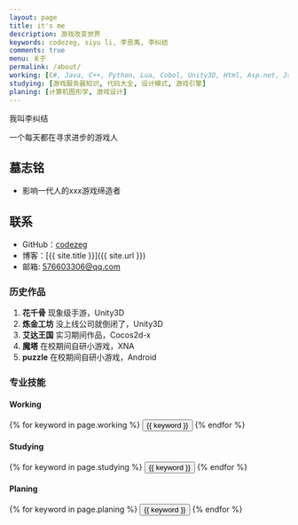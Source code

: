 ```yaml
---
layout: page
title: it's me
description: 游戏改变世界
keywords: codezeg, siyu li, 李思禹, 李纠结
comments: true
menu: 关于
permalink: /about/
working: [C#, Java, C++, Python, Lua, Cobol, Unity3D, Html, Asp.net, Jsp, Bat, Bash, Shell, Android]
studying: [游戏服务器知识, 代码大全, 设计模式, 游戏引擎]
planing: [计算机图形学, 游戏设计]
---
```


我叫李纠结

一个每天都在寻求进步的游戏人

## 墓志铭

* 影响一代人的xxx游戏缔造者

## 联系

* GitHub：[codezeg](https://github.com/codezeg)
* 博客：[{{ site.title }}]({{ site.url }})
* 邮箱: 576603306@qq.com

### 历史作品

1. **花千骨**
    现象级手游，Unity3D
2. **炼金工坊** 
    没上线公司就倒闭了，Unity3D
3. **艾达王国**
    实习期间作品，Cocos2d-x
4. **魔塔** 
    在校期间自研小游戏，XNA
5. **puzzle**
    在校期间自研小游戏，Android


### 专业技能

#### Working
<div class="btn-inline">
    {% for keyword in page.working %}
    <button class="btn btn-outline" type="button">{{ keyword }}</button>
    {% endfor %}
</div>

#### Studying
<div class="btn-inline">
    {% for keyword in page.studying %}
    <button class="btn btn-outline" type="button">{{ keyword }}</button>
    {% endfor %}
</div>

#### Planing
<div class="btn-inline">
    {% for keyword in page.planing %}
    <button class="btn btn-outline" type="button">{{ keyword }}</button>
    {% endfor %}
</div>
